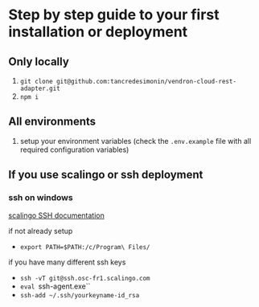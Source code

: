 # Step by step guide to your first installation or deployment

## Only locally

1. `git clone git@github.com:tancredesimonin/vendron-cloud-rest-adapter.git`
2. `npm i`

## All environments

1. setup your environment variables (check the `.env.example` file with all required configuration variables)


## If you use scalingo or ssh deployment

### ssh on windows

[scalingo SSH documentation](https://doc.scalingo.com/platform/getting-started/setup-ssh-windows)

if not already setup

- `export PATH=$PATH:/c/Program\ Files/`

if you have many different ssh keys

- `ssh -vT git@ssh.osc-fr1.scalingo.com`
- `eval `ssh-agent.exe``
- `ssh-add ~/.ssh/yourkeyname-id_rsa`

### 